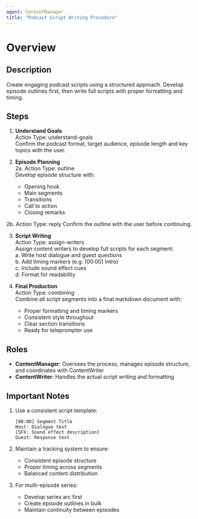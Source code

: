 ```yaml
---
agent: ContentManager
title: "Podcast Script Writing Procedure"
---
```


# Overview

## Description
Create engaging podcast scripts using a structured approach. Develop episode outlines first, then write full scripts with proper formatting and timing.

## Steps

1. **Understand Goals**  
   Action Type: understand-goals  
   Confirm the podcast format, target audience, episode length and key topics with the user.

2. **Episode Planning**  
2a. Action Type: outline  
   Develop episode structure with:  
   - Opening hook  
   - Main segments  
   - Transitions  
   - Call to action  
   - Closing remarks  

2b. Action Type: reply
   Confirm the outline with the user before continuing.

3. **Script Writing**  
   Action Type: assign-writers  
   Assign content writers to develop full scripts for each segment:  
   a. Write host dialogue and guest questions  
   b. Add timing markers (e.g. [00:00] Intro)  
   c. Include sound effect cues  
   d. Format for readability  

4. **Final Production**  
   Action Type: combining  
   Combine all script segments into a final markdown document with:  
   - Proper formatting and timing markers  
   - Consistent style throughout  
   - Clear section transitions  
   - Ready for teleprompter use  

## Roles

- **ContentManager**: Oversees the process, manages episode structure, and coordinates with ContentWriter
- **ContentWriter**: Handles the actual script writing and formatting

## Important Notes

1. Use a consistent script template:  
   ```
   [00:00] Segment Title
   Host: Dialogue text
   [SFX: Sound effect description]
   Guest: Response text
   ```

2. Maintain a tracking system to ensure:  
   - Consistent episode structure  
   - Proper timing across segments  
   - Balanced content distribution  

3. For multi-episode series:  
   - Develop series arc first  
   - Create episode outlines in bulk  
   - Maintain continuity between episodes
